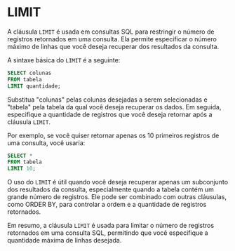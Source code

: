 # LIMIT

A cláusula `LIMIT` é usada em consultas SQL para restringir o número de registros retornados em uma consulta. Ela permite especificar o número máximo de linhas que você deseja recuperar dos resultados da consulta.

A sintaxe básica do `LIMIT` é a seguinte:

```sql
SELECT colunas
FROM tabela
LIMIT quantidade;
```

Substitua "colunas" pelas colunas desejadas a serem selecionadas e "tabela" pela tabela da qual você deseja recuperar os dados. Em seguida, especifique a quantidade de registros que você deseja retornar após a cláusula `LIMIT`.

Por exemplo, se você quiser retornar apenas os 10 primeiros registros de uma consulta, você usaria:

```sql
SELECT *
FROM tabela
LIMIT 10;
```
O uso do `LIMIT` é útil quando você deseja recuperar apenas um subconjunto dos resultados da consulta, especialmente quando a tabela contém um grande número de registros. Ele pode ser combinado com outras cláusulas, como ORDER BY, para controlar a ordem e a quantidade de registros retornados.

Em resumo, a cláusula `LIMIT` é usada para limitar o número de registros retornados em uma consulta SQL, permitindo que você especifique a quantidade máxima de linhas desejada.
